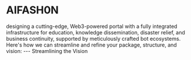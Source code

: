 # AIFASH0N
designing a cutting-edge, Web3-powered portal with a fully integrated infrastructure for education, knowledge dissemination, disaster relief, and business continuity, supported by meticulously crafted bot ecosystems. Here's how we can streamline and refine your package, structure, and vision:   ---  Streamlining the Vision  
